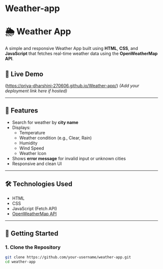 # Weather-app
# 🌦️ Weather App

A simple and responsive Weather App built using **HTML**, **CSS**, and **JavaScript** that fetches real-time weather data using the **OpenWeatherMap API**.

## 🔗 Live Demo

(https://priya-dharshini-270606.github.io/Weather-app/) *(Add your deployment link here if hosted)*

---

## 📌 Features

- Search for weather by **city name**
- Displays:
  - Temperature
  - Weather condition (e.g., Clear, Rain)
  - Humidity
  - Wind Speed
  - Weather Icon
- Shows **error message** for invalid input or unknown cities
- Responsive and clean UI

---

## 🛠️ Technologies Used

- HTML
- CSS
- JavaScript (Fetch API)
- [OpenWeatherMap API](https://openweathermap.org/api)

---

## 🚀 Getting Started

### 1. Clone the Repository

```bash
git clone https://github.com/your-username/weather-app.git
cd weather-app
